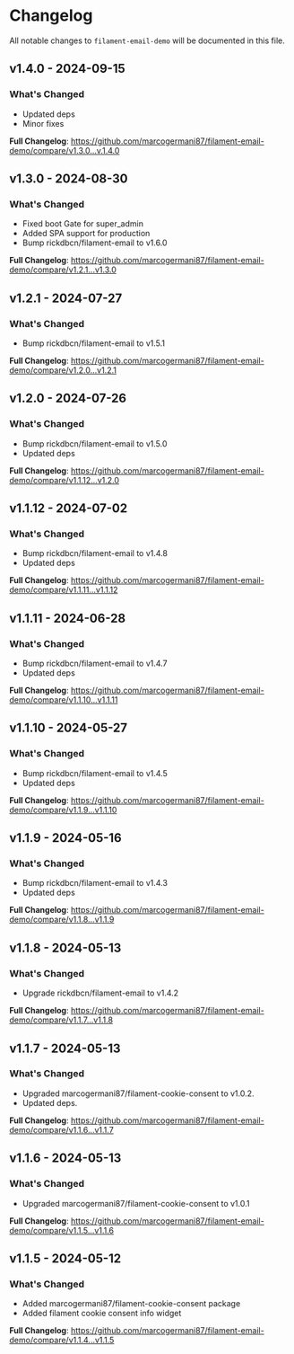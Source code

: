 # Changelog

All notable changes to `filament-email-demo` will be documented in this file.

## v1.4.0 - 2024-09-15

### What's Changed

* Updated deps
* Minor fixes

**Full Changelog**: https://github.com/marcogermani87/filament-email-demo/compare/v1.3.0...v.1.4.0

## v1.3.0 - 2024-08-30

### What's Changed

* Fixed boot Gate for super_admin
* Added SPA support for production
* Bump rickdbcn/filament-email to v1.6.0

**Full Changelog**: https://github.com/marcogermani87/filament-email-demo/compare/v1.2.1...v1.3.0

## v1.2.1 - 2024-07-27

### What's Changed

* Bump rickdbcn/filament-email to v1.5.1

**Full Changelog**: https://github.com/marcogermani87/filament-email-demo/compare/v1.2.0...v1.2.1

## v1.2.0 - 2024-07-26

### What's Changed

* Bump rickdbcn/filament-email to v1.5.0
* Updated deps

**Full Changelog**: https://github.com/marcogermani87/filament-email-demo/compare/v1.1.12...v1.2.0

## v1.1.12 - 2024-07-02

### What's Changed

* Bump rickdbcn/filament-email to v1.4.8
* Updated deps

**Full Changelog**: https://github.com/marcogermani87/filament-email-demo/compare/v1.1.11...v1.1.12

## v1.1.11 - 2024-06-28

### What's Changed

* Bump rickdbcn/filament-email to v1.4.7
* Updated deps

**Full Changelog**: https://github.com/marcogermani87/filament-email-demo/compare/v1.1.10...v1.1.11

## v1.1.10 - 2024-05-27

### What's Changed

* Bump rickdbcn/filament-email to v1.4.5
* Updated deps

**Full Changelog**: https://github.com/marcogermani87/filament-email-demo/compare/v1.1.9...v1.1.10

## v1.1.9 - 2024-05-16

### What's Changed

* Bump rickdbcn/filament-email to v1.4.3
* Updated deps

**Full Changelog**: https://github.com/marcogermani87/filament-email-demo/compare/v1.1.8...v1.1.9

## v1.1.8 - 2024-05-13

### What's Changed

* Upgrade rickdbcn/filament-email to v1.4.2

**Full Changelog**: https://github.com/marcogermani87/filament-email-demo/compare/v1.1.7...v1.1.8

## v1.1.7 - 2024-05-13

### What's Changed

* Upgraded marcogermani87/filament-cookie-consent to v1.0.2.
* Updated deps.

**Full Changelog**: https://github.com/marcogermani87/filament-email-demo/compare/v1.1.6...v1.1.7

## v1.1.6 - 2024-05-13

### What's Changed

* Upgraded marcogermani87/filament-cookie-consent to v1.0.1

**Full Changelog**: https://github.com/marcogermani87/filament-email-demo/compare/v1.1.5...v1.1.6

## v1.1.5 - 2024-05-12

### What's Changed

* Added marcogermani87/filament-cookie-consent package
* Added filament cookie consent info widget

**Full Changelog**: https://github.com/marcogermani87/filament-email-demo/compare/v1.1.4...v1.1.5
